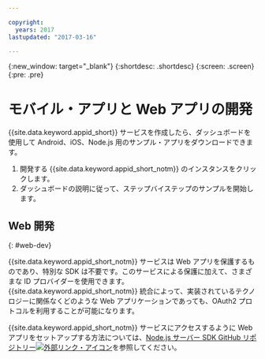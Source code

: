 ```yaml
---

copyright:
  years: 2017
lastupdated: "2017-03-16"

---
```


{:new_window: target="_blank"}
{:shortdesc: .shortdesc}
{:screen: .screen}
{:pre: .pre}

# モバイル・アプリと Web アプリの開発

{{site.data.keyword.appid_short}} サービスを作成したら、ダッシュボードを使用して Android、iOS、Node.js 用のサンプル・アプリをダウンロードできます。

1. 開発する {{site.data.keyword.appid_short_notm}} のインスタンスをクリックします。
2. ダッシュボードの説明に従って、ステップバイステップのサンプルを開始します。



## Web 開発
{: #web-dev}

{{site.data.keyword.appid_short_notm}} サービスは Web アプリを保護するものであり、特別な SDK は不要です。このサービスによる保護に加えて、さまざまな ID プロバイダーを使用できます。{{site.data.keyword.appid_short_notm}} 統合によって、実装されているテクノロジーに関係なくどのような Web アプリケーションであっても、OAuth2 プロトコルを利用することが可能になります。

{{site.data.keyword.appid_short_notm}} サービスにアクセスするように Web アプリをセットアップする方法については、<a href="https://github.com/ibm-cloud-security/appid-serversdk-nodejs" target="_blank">Node.js サーバー SDK GitHub リポジトリー<img src="../../icons/launch-glyph.svg" alt="外部リンク・アイコン"></a>を参照してください。
